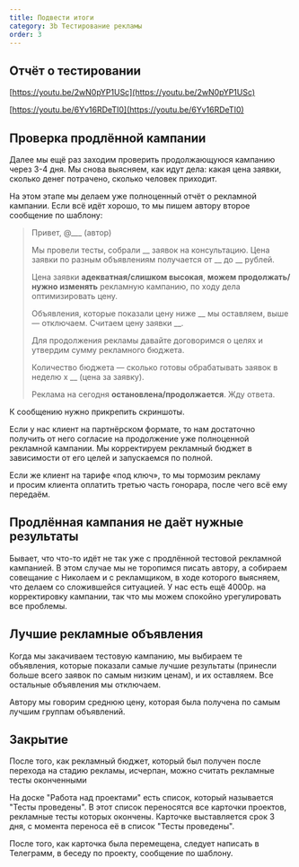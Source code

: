 ```yaml
---
title: Подвести итоги
category: 3b Тестирование рекламы
order: 3
---
```


## Отчёт о тестировании

[https://youtu.be/2wN0pYP1USc](https://youtu.be/2wN0pYP1USc)

[https://youtu.be/6Yv16RDeTI0](https://youtu.be/6Yv16RDeTI0)

## Проверка продлённой кампании 

Далее мы ещё раз заходим проверить продолжающуюся кампанию через 3-4 дня. Мы снова выясняем, как идут дела: какая цена заявки, сколько денег потрачено, сколько человек приходит. 

На этом этапе мы делаем уже полноценный отчёт о рекламной кампании. Если всё идёт хорошо, то мы пишем автору второе сообщение по шаблону: 

> Привет, @___ (автор)
> 
> Мы провели тесты, собрали __ заявок на консультацию. Цена заявки по разным объявлениям получается от __ до __ рублей.
> 
> Цена заявки **адекватная/слишком высокая**, **можем продолжать/нужно изменять** рекламную кампанию, по ходу дела оптимизировать цену.
> 
> Объявления, которые показали цену ниже __ мы оставляем, выше — отключаем. Считаем цену заявки __.
> 
> Для продолжения рекламы давайте договоримся о целях и утвердим сумму рекламного бюджета.
> 
> Количество бюджета — сколько готовы обрабатывать заявок в неделю х __ (цена за заявку).
> 
> Реклама на сегодня **остановлена/продолжается**. Жду ответа.

К сообщению нужно прикрепить скриншоты. 

Если у нас клиент на партнёрском формате, то нам достаточно получить от него согласие на продолжение уже полноценной рекламной кампании. Мы корректируем рекламный бюджет в зависимости от его целей и запускаемся по полной.

Если же клиент на тарифе «под ключ», то мы тормозим рекламу и просим клиента оплатить третью часть гонорара, после чего всё ему передаём. 

## Продлённая кампания не даёт нужные результаты 

Бывает, что что-то идёт не так уже с продлённой тестовой рекламной кампанией. В этом случае мы не торопимся писать автору, а собираем совещание с Николаем и с рекламщиком, в ходе которого выясняем, что делаем со сложившейся ситуацией. У нас есть ещё 4000р. на корректировку кампании, так что мы можем спокойно урегулировать все проблемы. 

## Лучшие рекламные объявления 

Когда мы закачиваем тестовую кампанию, мы выбираем те объявления, которые показали самые лучшие результаты (принесли больше всего заявок по самым низким ценам), и их оставляем. Все остальные объявления мы отключаем. 

Автору мы говорим среднюю цену, которая была получена по самым лучшим группам объявлений. 

## Закрытие

После того, как рекламный бюджет, который был получен после перехода на стадию рекламы, исчерпан, можно считать рекламные тесты оконченными

На доске "Работа над проектами" есть список, который называется "Тесты проведены". В этот список переносятся все карточки проектов, рекламные тесты которых окончены. Карточке выставляется срок 3 дня, с момента переноса её в список "Тесты проведены".

После того, как карточка была перемещена, следует написать в Телеграмм, в беседу по проекту, сообщение по шаблону.